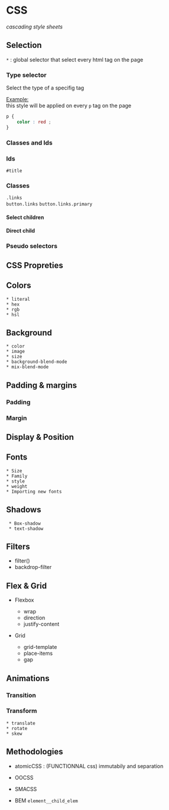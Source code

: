 # CSS 
*cascading style sheets*

## Selection
`*` : global selector that select every html tag on the page
### Type selector
Select the type of a specifig tag  

<ins>Example:</ins>  
this style will be applied on every `p` tag on the page  
```css 
p {
	color : red ; 
}
```

### Classes and Ids
### Ids
`#title`
### Classes

`.links`  
`button.links`
`button.links.primary`

#### Select children 
#### Direct child
### Pseudo selectors

##  CSS Propreties
	
## Colors
	* literal 
	* hex
	* rgb
	* hsl
## Background
	* color
	* image
	* size
	* background-blend-mode
	* mix-blend-mode

##  Padding & margins
### Padding
### Margin

## Display & Position

## Fonts
	* Size
	* Family
	* style
	* weight
	* Importing new fonts

## Shadows
	 * Box-shadow
	 * text-shadow

## Filters
* filter()
* backdrop-filter 


## Flex & Grid
* Flexbox
	* wrap 
	* direction
	* justify-content

* Grid
	* grid-template
	* place-items 
	* gap 

## Animations
### Transition
### Transform
	* translate 
	* rotate
	* skew 


## Methodologies 
* atomicCSS : (FUNCTIONNAL css)
immutabily and separation

* OOCSS

* SMACSS

* BEM 
`element__child_elem`
